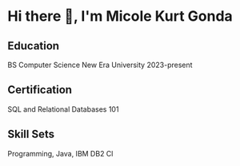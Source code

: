 <h1>Hi there 👋, I'm Micole Kurt Gonda</h1> 

<h2>Education</h2>
BS Computer Science
New Era University
2023-present

<h2>Certification</h2>
SQL and Relational Databases 101

<h2>Skill Sets</h2>
Programming, Java, IBM DB2 Cl
